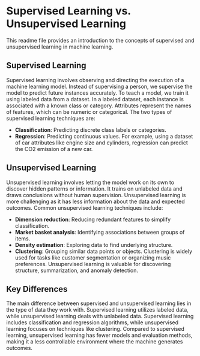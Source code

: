 # Supervised Learning vs. Unsupervised Learning
This readme file provides an introduction to the concepts of supervised and unsupervised learning in machine learning.

## Supervised Learning
Supervised learning involves observing and directing the execution of a machine learning model. Instead of supervising a person, we supervise the model to predict future instances accurately. To teach a model, we train it using labeled data from a dataset. In a labeled dataset, each instance is associated with a known class or category. Attributes represent the names of features, which can be numeric or categorical. The two types of supervised learning techniques are:

- **Classification**: Predicting discrete class labels or categories.
- **Regression**: Predicting continuous values.
For example, using a dataset of car attributes like engine size and cylinders, regression can predict the CO2 emission of a new car.

## Unsupervised Learning
Unsupervised learning involves letting the model work on its own to discover hidden patterns or information. It trains on unlabeled data and draws conclusions without human supervision. Unsupervised learning is more challenging as it has less information about the data and expected outcomes. Common unsupervised learning techniques include:

- **Dimension reduction**: Reducing redundant features to simplify classification.
- **Market basket analysis**: Identifying associations between groups of items.
- **Density estimation**: Exploring data to find underlying structure.
- **Clustering**: Grouping similar data points or objects.
Clustering is widely used for tasks like customer segmentation or organizing music preferences. Unsupervised learning is valuable for discovering structure, summarization, and anomaly detection.

## Key Differences
The main difference between supervised and unsupervised learning lies in the type of data they work with. Supervised learning utilizes labeled data, while unsupervised learning deals with unlabeled data. Supervised learning includes classification and regression algorithms, while unsupervised learning focuses on techniques like clustering. Compared to supervised learning, unsupervised learning has fewer models and evaluation methods, making it a less controllable environment where the machine generates outcomes.

